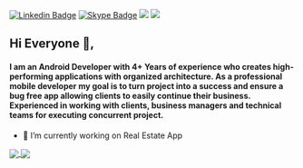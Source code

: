 [![Linkedin Badge](https://img.shields.io/badge/AnilKumar-30302f?style=flat&logo=linkedin)](https://www.linkedin.com/in/anilinclude/)
[![Skype Badge](https://img.shields.io/badge/anilkumar7717-30302f?style=flat&logo=skype)](https://join.skype.com/invite/lABknWepuAeU)
![](https://visitor-badge.glitch.me/badge?page_id=anilkumar7717) 
![](https://visitor-badge.glitch.me/badge?page_id=anilkumar7717) 

## Hi Everyone 👋,           
#### I am an Android Developer with 4+ Years of experience who creates high-performing applications with organized architecture. As a professional mobile developer my goal is to turn project into a success and ensure a bug free app allowing clients to easily continue their business. Experienced in working with clients, business managers and technical teams for executing concurrent project.

- 🔭 I’m currently working on Real Estate App

<a href="https://anilkumar7717.github.io">
<a href="https://anilkumar7717.github.io">

  <img src="https://github-readme-stats.vercel.app/api?username=anilkumar7717&count_private=true" align="center"/>

</a>

<a href="https://anilkumar7717.github.io">
  <img src="https://github-readme-stats.vercel.app/api/top-langs/?username=anilkumar7717&layout=compact" align="center"/>
</a>
